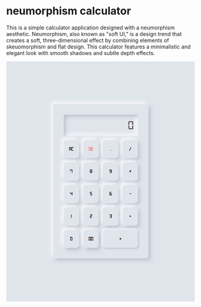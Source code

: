 # neumorphism calculator

This is a simple calculator application designed with a neumorphism aesthetic. Neumorphism, also known as "soft UI," is a design trend that creates a soft, three-dimensional effect by combining elements of skeuomorphism and flat design. This calculator features a minimalistic and elegant look with smooth shadows and subtle depth effects.

![Deskripsi Gambar](web/public/image.png)